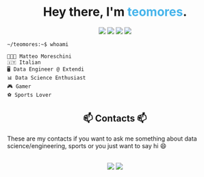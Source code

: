 <h1 align="center">Hey there, I'm  <span style="color:#46b4eb"> teomores</span>.</h1>


<p align="center">
  <img src="https://img.shields.io/badge/Focus-Data%20Science-brightgreen" />
  <img src="https://img.shields.io/badge/Age-26-blue" />
  <img src="https://img.shields.io/badge/Lives-Italy-red" />
  <img src="https://komarev.com/ghpvc/?username=teomores&label=Views&color=lightgrey" />
</p>

```
~/teomores:~$ whoami

👨🏻‍💻 Matteo Moreschini
🇮🇹 Italian
🖥 Data Engineer @ Extendi
📊 Data Science Enthusiast
🎮 Gamer
⚽️ Sports Lover 
```
<h2 align="center"> 📫 Contacts 📫</h2>
These are my contacts if you want to ask me something about data science/engineering, sports or you just want to say hi 😄
<br>
<br>
<p align="center">
  <a href="https://www.linkedin.com/in/teomore/"><img src="https://img.shields.io/badge/-LinkedIn-0077B5?style=flat&logo=Linkedin&logoColor=white"/></a>
  <a href="mailto:matmoresc@gmail.com"><img src="https://img.shields.io/badge/-Mail-D14836?style=flat&logo=Gmail&logoColor=white"/></a>
</p>
